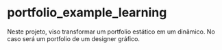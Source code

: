 # portfolio_example_learning
Neste projeto, viso transformar um portfolio estático em um dinâmico. No caso será um portfolio de um designer gráfico.
